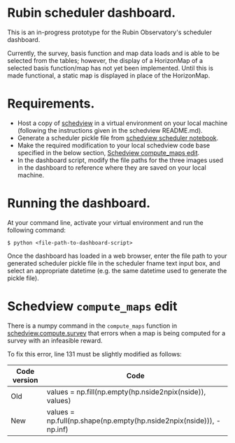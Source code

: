 # Rubin scheduler dashboard.

This is an in-progress prototype for the Rubin Observatory's scheduler dashboard.

Currently, the survey, basis function and map data loads and is able to be selected from the tables; however, the display of a HorizonMap of a selected basis function/map has not yet been implemented. Until this is made functional, a static map is displayed in place of the HorizonMap.

# Requirements.

* Host a copy of [schedview](https://github.com/lsst/schedview/tree/main) in a virtual environment on your local machine (following the instructions given in the schedview README.md).
* Generate a scheduler pickle file from [schedview scheduler notebook](https://github.com/lsst/schedview/blob/8f958ba623ce3c89c59a91b61222c19d33bac581/notebooks/scheduler.ipynb).
* Make the required modification to your local schedview code base specified in the below section, [Schedview compute_maps edit](#schedview-compute_maps-edit).
* In the dashboard script, modify the file paths for the three images used in the dashboard to reference where they are saved on your local machine.

# Running the dashboard.

At your command line, activate your virtual environment and run the following command:

    $ python <file-path-to-dashboard-script>

Once the dashboard has loaded in a web browser, enter the file path to your generated scheduler pickle file in the scheduler fname text input box, and select an appropriate datetime (e.g. the same datetime used to generate the pickle file).

# Schedview `compute_maps` edit

There is a numpy command in the `compute_maps` function in [schedview.compute.survey](https://github.com/lsst/schedview/blob/8f958ba623ce3c89c59a91b61222c19d33bac581/schedview/compute/survey.py) that errors when a map is being computed for a survey with an infeasible reward.

To fix this error, line 131 must be slightly modified as follows:

| Code version | Code |
| --- | --- |
| Old | values = np.fill(np.empty(hp.nside2npix(nside)), values) |
| New | values = np.full(np.shape(np.empty(hp.nside2npix(nside))), -np.inf) |
